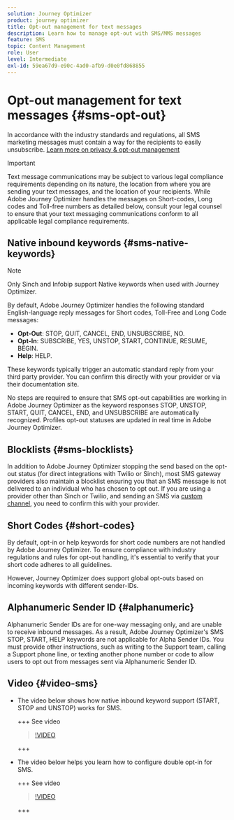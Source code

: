 ```yaml
---
solution: Journey Optimizer
product: journey optimizer
title: Opt-out management for text messages
description: Learn how to manage opt-out with SMS/MMS messages
feature: SMS
topic: Content Management
role: User
level: Intermediate
exl-id: 59ea67d9-e90c-4ad0-afb9-d0e0fd868855
---
```

# Opt-out management for text messages {#sms-opt-out}

In accordance with the industry standards and regulations, all SMS marketing messages must contain a way for the recipients to easily unsubscribe. [Learn more on privacy & opt-out management](../privacy/opt-out.md)

>[!IMPORTANT]
>
>Text message communications may be subject to various legal compliance requirements depending on its nature, the location from where you are sending your text messages, and the location of your recipients. While Adobe Journey Optimizer handles the messages on Short-codes, Long codes and Toll-free numbers as detailed below, consult your legal counsel to ensure that your text messaging communications conform to all applicable legal compliance requirements.
>

## Native inbound keywords {#sms-native-keywords}

>[!NOTE]
>
> Only Sinch and Infobip support Native keywords when used with Journey Optimizer.

By default, Adobe Journey Optimizer handles the following standard English-language reply messages for Short codes, Toll-Free and Long Code messages:

* **Opt-Out**: STOP, QUIT, CANCEL, END, UNSUBSCRIBE, NO.
* **Opt-In**: SUBSCRIBE, YES, UNSTOP, START, CONTINUE, RESUME, BEGIN.
* **Help**: HELP.

These keywords typically trigger an automatic standard reply from your third party provider. You can confirm this directly with your provider or via their documentation site.

No steps are required to ensure that SMS opt-out capabilities are working in Adobe Journey Optimizer as the keyword responses STOP, UNSTOP, START, QUIT, CANCEL, END, and UNSUBSCRIBE are automatically recognized. Profiles opt-out statuses are updated in real time in Adobe Journey Optimizer.


## Blocklists {#sms-blocklists}

In addition to Adobe Journey Optimizer stopping the send based on the opt-out status (for direct integrations with Twilio or Sinch), most SMS gateway providers also maintain a blocklist ensuring you that an SMS message is not delivered to an individual who has chosen to opt out. If you are using a provider other than Sinch or Twilio, and sending an SMS via [custom channel](../building-journeys/using-custom-actions.md), you need to confirm this with your provider. 


## Short Codes {#short-codes}

By default, opt-in or help keywords for short code numbers are not handled by Adobe Journey Optimizer. To ensure compliance with industry regulations and rules for opt-out handling, it's essential to verify that your short code adheres to all guidelines. 

However, Journey Optimizer does support global opt-outs based on incoming keywords with different sender-IDs.

## Alphanumeric Sender ID {#alphanumeric}

Alphanumeric Sender IDs are for one-way messaging only, and are unable to receive inbound messages. As a result, Adobe Journey Optimizer's SMS STOP, START, HELP keywords are not applicable for Alpha Sender IDs. You must provide other instructions, such as writing to the Support team, calling a Support phone line, or texting another phone number or code to allow users to opt out from messages sent via Alphanumeric Sender ID.

## Video {#video-sms}

* The video below shows how native inbound keyword support (START, STOP and UNSTOP) works for SMS.

    +++ See video

    >[!VIDEO](https://video.tv.adobe.com/v/344026?quality=12)

    +++

* The video below helps you learn how to configure double opt-in for SMS.

    +++ See video

    >[!VIDEO](https://video.tv.adobe.com/v/3427129/?learn=on)

    +++
